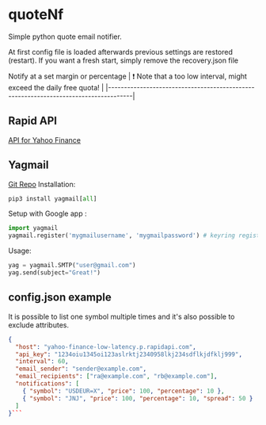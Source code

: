 # quoteNf
Simple python quote email notifier.

At first config file is loaded afterwards previous settings are restored (restart).
If you want a fresh start, simply remove the recovery.json file

Notify at a set margin or percentage
| :exclamation:  Note that a too low interval, might exceed the daily free quota!   |
|-------------------------------------------------------------------------------------|
## Rapid API
<a href="https://rapidapi.com/">API for Yahoo Finance</a>
## Yagmail
<a href="https://github.com/kootenpv/yagmail">Git Repo</a>
Installation:
```python
pip3 install yagmail[all]
```
Setup with Google app :
```python
import yagmail
yagmail.register('mygmailusername', 'mygmailpassword') # keyring registration
```
Usage:
```python
yag = yagmail.SMTP("user@gmail.com")
yag.send(subject="Great!")
```
## config.json example
It is possible to list one symbol multiple times and it's also possible to exclude attributes.
```json
{
  "host": "yahoo-finance-low-latency.p.rapidapi.com",
  "api_key": "1234oiu1345oi123aslrktj2340958lkj234sdflkjdfklj999",
  "interval": 60,
  "email_sender": "sender@example.com",
  "email_recipients": ["ra@example.com", "rb@example.com"],
  "notifications": [
    { "symbol": "USDEUR=X", "price": 100, "percentage": 10 },
    { "symbol": "JNJ", "price": 100, "percentage": 10, "spread": 50 }
  ]
}```
